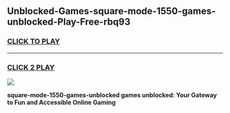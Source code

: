 
## Unblocked-Games-square-mode-1550-games-unblocked-Play-Free-rbq93
<h3>
<a href="https://premium76.site?title=square-mode-1550-games-unblocked&ref=19M">CLICK TO PLAY</a></h3>
<hr>

<h3>
<a href="https://premium76.site?title=square-mode-1550-games-unblocked&ref=19M">CLICK 2 PLAY</a>
  
</h3>

<a href="https://premium76.site?title=square-mode-1550-games-unblocked&ref=19M"><img src="https://clearcache.store/games.png"></a>


**square-mode-1550-games-unblocked games unblocked: Your Gateway to Fun and Accessible Online Gaming**
